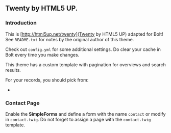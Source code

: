 ## Twenty by HTML5 UP. ##


### Introduction ###

This is [http://html5up.net/twenty](Twenty by HTML5 UP) adapted for Bolt! See `README.txt` for notes by the original author of this theme.

Check out `config.yml` for some additional settings. Do clear your cache in Bolt every time you make changes.

This theme has a custom template with pagination for overviews and search results.

For your records, you should pick from:

 * 


### Contact Page ###

Enable the **SimpleForms** and define a form with the name `contact` or modify in `contact.twig`.
Do not forget to assign a page with the `contact.twig` template.
